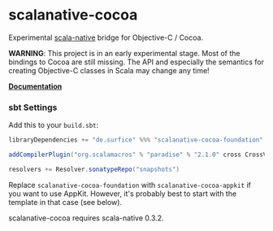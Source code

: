 # scalanative-cocoa
Experimental [scala-native](https://github.com/scala-native/scala-native) bridge for Objective-C / Cocoa.

**WARNING**: This project is in an early experimental stage. Most of the bindings to Cocoa are still missing. The API and especially the semantics for creating Objective-C classes in Scala may change any time!

**[Documentation](https://jokade.github.io/scalanative-cocoa/)**

### sbt Settings
Add this to your `build.sbt`:
```scala
libraryDependencies += "de.surfice" %%% "scalanative-cocoa-foundation" % "0.0.1-SNAPSHOT"

addCompilerPlugin("org.scalamacros" % "paradise" % "2.1.0" cross CrossVersion.full)

resolvers += Resolver.sonatypeRepo("snapshots")
```
Replace `scalanative-cocoa-foundation` with `scalanative-cocoa-appkit` if you want to use AppKit. However, it's probably best to start with the template in that case (see below).

scalanative-cocoa requires scala-native 0.3.2.


